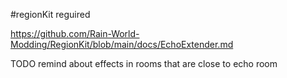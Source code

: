 #regionKit reguired

https://github.com/Rain-World-Modding/RegionKit/blob/main/docs/EchoExtender.md

TODO remind about effects in rooms that are close to echo room